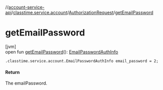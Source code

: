 //[account-service-api](../../../index.md)/[classtime.service.account](../index.md)/[AuthorizationRequest](index.md)/[getEmailPassword](get-email-password.md)

# getEmailPassword

[jvm]\
open fun [getEmailPassword](get-email-password.md)(): [EmailPasswordAuthInfo](../-email-password-auth-info/index.md)

`.classtime.service.account.EmailPasswordAuthInfo email_password = 2;`

#### Return

The emailPassword.

